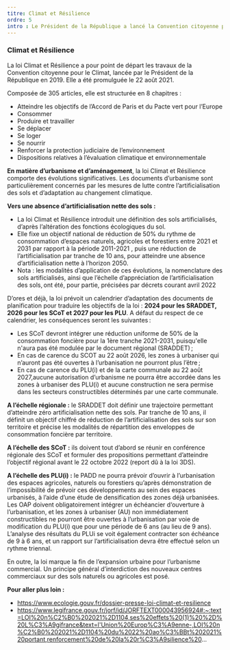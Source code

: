 ```yaml
---
titre: Climat et Résilience
ordre: 5
intro : Le Président de la République a lancé la Convention citoyenne pour le Climat, dont les travaux ont abouti à 149 propositions, remises au Gouvernement le 21 juin 2020, et dont 146 ont été retenues pour la rédaction d’un projet de loi. A l’issue des débats parlementaires, la loi Climat et Résilience a été promulguée le 22 août 2021. Composée de 305 articles, elle est structurée en 8 chapitres :atteindre les objectifs de l’Accord de Paris et du Pacte vert pour l’Europe, consommer, produire et travailler, se déplacer, se loger, se nourrir, renforcer la protection judiciaire de l’environnement, dispositions relatives à l’évaluation climatique et environnementale.
---
```

### Climat et Résilience

La loi Climat et Résilience a pour point de départ les travaux de la Convention citoyenne pour le Climat, lancée par le Président de la République en 2019. Elle a été promulguée le 22 août 2021.

Composée de 305 articles, elle est structurée en 8 chapitres :
- Atteindre les objectifs de l’Accord de Paris et du Pacte vert pour l’Europe
- Consommer
- Produire et travailler
- Se déplacer
- Se loger
- Se nourrir
- Renforcer la protection judiciaire de l’environnement
- Dispositions relatives à l’évaluation climatique et environnementale

**En matière d’urbanisme et d’aménagement**, la loi Climat et Résilience comporte des évolutions significatives. Les documents d’urbanisme sont particulièrement concernés par les mesures de lutte contre l’artificialisation des sols et d’adaptation au changement climatique. 

**Vers une absence d’artificialisation nette des sols :** 
- La loi Climat et Résilience introduit une définition des sols artificialisés, d’après l’altération des fonctions écologiques du sol.  
- Elle fixe un objectif national de réduction de 50% du rythme de consommation d’espaces naturels, agricoles et forestiers entre 2021 et 2031 par rapport à la période 2011-2021 , puis une réduction de l’artificialisation par tranche de 10 ans, pour atteindre une absence d’artificialisation nette à l’horizon 2050.
- Nota : les modalités d’application de ces évolutions, la nomenclature des sols artificialisés, ainsi que l’échelle d’appréciation de l’artificialisation des sols, ont été, pour partie, précisées par décrets courant avril 2022

D’ores et déjà, la loi prévoit un calendrier d’adaptation des documents de planification pour traduire les objectifs de la loi : **2024 pour les SRADDET, 2026 pour les SCoT et 2027 pour les PLU**. A défaut du respect de ce calendrier, les conséquences seront les suivantes :  
- Les SCoT devront intégrer une réduction uniforme de 50% de la consommation foncière pour la 1ère tranche 2021-2031, puisqu'elle n'aura pas été modulée par le document régional (SRADDET) ; 
- En cas de carence du SCOT au 22 août 2026, les zones à urbaniser qui n’auront pas été ouvertes à l’urbanisation ne pourront plus l’être ; 
- En cas de carence du PLU(i) et de la carte communale au 22 août 2027,aucune autorisation d’urbanisme ne pourra être accordée dans les zones à urbaniser des PLU(i) et aucune construction ne sera permise dans les secteurs constructibles déterminés par une carte communale.


**A l’échelle régionale :** le SRADDET doit définir une trajectoire permettant d’atteindre zéro artificialisation nette des sols. Par tranche de 10 ans, il définit un objectif chiffré de réduction de l’artificialisation des sols sur son territoire et précise les modalités de répartition des enveloppes de consommation foncière par territoire.

**A l’échelle des SCoT :** ils doivent tout d’abord se réunir en conférence régionale des SCoT et formuler des propositions permettant d’atteindre l’objectif régional avant le 22 octobre 2022 (report dû à la loi 3DS). 

**A l’échelle des PLU(i) :** le PADD ne pourra prévoir d’ouvrir à l’urbanisation des espaces agricoles, naturels ou forestiers qu’après démonstration de l’impossibilité de prévoir ces développements au sein des espaces urbanisés, à l’aide d’une étude de densification des zones déjà urbanisées. Les OAP doivent obligatoirement intégrer un échéancier d‘ouverture à l’urbanisation, et les zones à urbaniser (AU) non immédiatement constructibles ne pourront être ouvertes à l’urbanisation par voie de modification du PLU(i) que pour une période de 6 ans (au lieu de 9 ans). L’analyse des résultats du PLUi se voit également contracter son échéance de 9 à 6 ans, et un rapport sur l’artificialisation devra être effectué selon un rythme triennal.

En outre, la loi marque la fin de l’expansion urbaine pour l’urbanisme commercial. Un principe général d’interdiction des nouveaux centres commerciaux sur des sols naturels ou agricoles est posé.

**Pour aller plus loin :**
- https://www.ecologie.gouv.fr/dossier-presse-loi-climat-et-resilience
- https://www.legifrance.gouv.fr/jorf/id/JORFTEXT000043956924#:~:text=LOI%20n%C2%B0%202021%2D1104,ses%20effets%20(1)%20%2D%20L%C3%A9gifrance&text=l'Union%20Europ%C3%A9enne-,LOI%20n%C2%B0%202021%2D1104%20du%2022%20ao%C3%BBt%202021%20portant,renforcement%20de%20la%20r%C3%A9silience%20...
